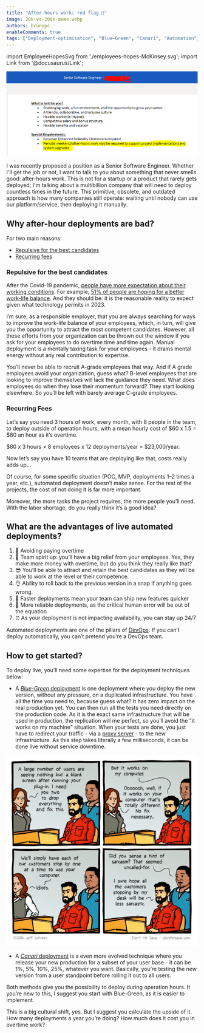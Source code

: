 ```yaml
---
title: "After-hours work: red flag 🚩"
image: 20k-vs-200k-meme.webp
authors: brunopc
enableComments: true
tags: ["Deployment-optimisation", "Blue–Green", "Canari", "Automation", "DevOps"]
---
```


import EmployeeHopesSvg from './employees-hopes-McKinsey.svg';
import Link from '@docusaurus/Link';

![Job description](./Job-description.PNG)

I was recently proposed a position as a Senior Software Engineer. Whether I'll get the job or not, I want to talk to you about something that never smells good: after-hours work. This is not for a startup or a product that rarely gets deployed; I'm talking about a multibillion company that will need to deploy countless times in the future. This primitive, obsolete, and outdated approach is how many companies still operate: waiting until nobody can use our platform/service, then deploying it manually.

## Why after-hour deployments are bad?

For two main reasons:
- [Repulsive for the best candidates](#repulsive-for-the-best-candidates)
- [Recurring fees](#recurring-fees)

### Repulsive for the best candidates

After the Covid-19 pandemic, [people have more expectation about their working conditions](https://insights-north-america.aon.com/enhancing-wellbeing/changing-expectations-how-the-pandemic-has-affected-what-employees-want-from-their-benefits-programs). For example, [51% of people are hoping for a better work-life balance](https://www.weforum.org/agenda/2021/05/employers-pandemic-covid-19-mental-health/). And they should be: it is the reasonable reality to expect given what technology permits in 2023.

<Link to="https://www.mckinsey.com/capabilities/people-and-organizational-performance/our-insights/what-employees-are-saying-about-the-future-of-remote-work">
    <EmployeeHopesSvg />
</Link>

I’m sure, as a responsible employer, that you are always searching for ways to improve the work-life balance of your employees, which, in turn, will give you the opportunity to attract the most competent candidates. However, all these efforts from your organization can be thrown out the window if you ask for your employees to do overtime time and time again. Manual deployment is a mentally taxing task for your employees - it drains mental energy without any real contribution to expertise.

You’ll never be able to recruit A-grade employees that way. And if A grade employees avoid your organization, guess what? B-level employees that are looking to improve themselves will lack the guidance they need. What does employees do when they lose their momentum forward? They start looking elsewhere. So you’ll be left with barely average C-grade employees.

### Recurring Fees

Let’s say you need 3 hours of work, every month, with 8 people in the team, to deploy outside of operation hours, with a mean hourly cost of $60 x 1.5 = $80 an hour as it’s overtime.

$80 x 3 hours × 8 employees x 12 deployments/year = $23,000/year.

Now let’s say you have 10 teams that are deploying like that, costs really adds up…

Of course, for some specific situation (POC, MVP, deployments 1–2 times a year, etc.), automated deployment doesn’t make sense. For the rest of the projects, the cost of not doing it is far more important.

Moreover, the more tasks the project requires, the more people you’ll need. With the labor shortage, do you really think it’s a good idea?

## What are the advantages of live automated deployments?

1. 🤑 Avoiding paying overtime
2. 🙌 Team spirit up: you’ll have a big relief from your employees. Yes, they make more money with overtime, but do you think they really like that? 
3. 😎 You’ll be able to attract and retain the best candidates as they will be able to work at the level or their competence.
4. 👌 Ability to roll back to the previous version in a snap if anything goes wrong.
5. 💨 Faster deployments mean your team can ship new features quicker
6. 🙏 More reliable deployments, as the critical human error will be out of the equation
7. ⏰ As your deployment is not impacting availability, you can stay up 24/7

Automated deployments are one of the pillars of [DevOps](https://en.wikipedia.org/wiki/DevOps). If you can’t deploy automatically, you can’t pretend you’re a DevOps team.

## How to get started?

To deploy live, you’ll need some expertise for the deployment techniques below:

- A [*Blue-Green* deployment](https://docs.aws.amazon.com/whitepapers/latest/overview-deployment-options/bluegreen-deployments.html) is one deployment where you deploy the new version, without any pressure, on a duplicated infrastructure. You have all the time you need to, because guess what? It has zero impact on the real production yet. You can then run all the tests you need directly on the production code. As it is the exact same infrastructure that will be used in production, the replication will me perfect, so you’ll avoid the "it works on my machine" situation. When your tests are done, you just have to redirect your traffic - via a [proxy server](https://en.wikipedia.org/wiki/Proxy_server) - to the new infrastructure. As this step takes literally a few milliseconds, it can be done live without service downtime.

![It works on my machine comic](./It-work-on-my-machine.webp)

- A [*Canari* deployment](https://cloud.google.com/deploy/docs/deployment-strategies/canary) is a even more evolved technique where you release your new production for a subset of your user base - it can be 1%, 5%, 10%, 25%, whatever you want. Basically, you’re testing the new version from a user standpoint before rolling it out to all users.

Both methods give you the possibility to deploy during operation hours. It you’re new to this, I suggest you start with Blue-Green, as it is easier to implement.

This is a big cultural shift, yes. But I suggest you calculate the upside of it. How many deployments a year you’re doing? How much does it cost you in overtime work?